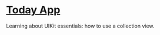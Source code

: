 # [Today App](https://i.imgur.com/dmKN6FI.png)

Learning about UIKit essentials: how to use a collection view.
